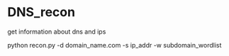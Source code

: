 # DNS_recon
get information about dns and ips

python recon.py -d domain_name.com -s ip_addr -w subdomain_wordlist
